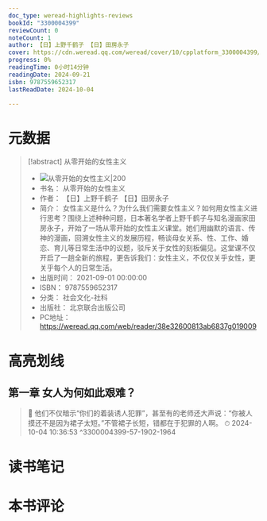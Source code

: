 ```yaml
---
doc_type: weread-highlights-reviews
bookId: "3300004399"
reviewCount: 0
noteCount: 1
author: 【日】上野千鹤子 【日】田房永子
cover: https://cdn.weread.qq.com/weread/cover/10/cpplatform_3300004399/t6_cpplatform_33000043991677502000.jpg
progress: 0%
readingTime: 0小时14分钟
readingDate: 2024-09-21
isbn: 9787559652317
lastReadDate: 2024-10-04

---
```

# 元数据
> [!abstract] 从零开始的女性主义
> - ![ 从零开始的女性主义|200](https://cdn.weread.qq.com/weread/cover/10/cpplatform_3300004399/t6_cpplatform_33000043991677502000.jpg)
> - 书名： 从零开始的女性主义
> - 作者： 【日】上野千鹤子 【日】田房永子
> - 简介： 女性主义是什么？为什么我们需要女性主义？如何用女性主义进行思考？围绕上述种种问题，日本著名学者上野千鹤子与知名漫画家田房永子，开始了一场从零开始的女性主义课堂。她们用幽默的语言、传神的漫画，回溯女性主义的发展历程，畅谈母女关系、性、工作、婚恋、育儿等日常生活中的议题，驳斥关于女性的刻板偏见。这堂课不仅开启了一趟全新的旅程，更告诉我们：女性主义，不仅仅关乎女性，更关乎每个人的日常生活。
> - 出版时间： 2021-09-01 00:00:00
> - ISBN： 9787559652317
> - 分类： 社会文化-社科
> - 出版社： 北京联合出版公司
> - PC地址：https://weread.qq.com/web/reader/38e32600813ab6837g019009

# 高亮划线

## 第一章 女人为何如此艰难？

> 📌 他们不仅暗示“你们的着装诱人犯罪”，甚至有的老师还大声说：“你被人摸还不是因为裙子太短。”不管裙子长短，错都在于犯罪的人啊。 
> ⏱ 2024-10-04 10:36:53 ^3300004399-57-1902-1964

# 读书笔记

# 本书评论

